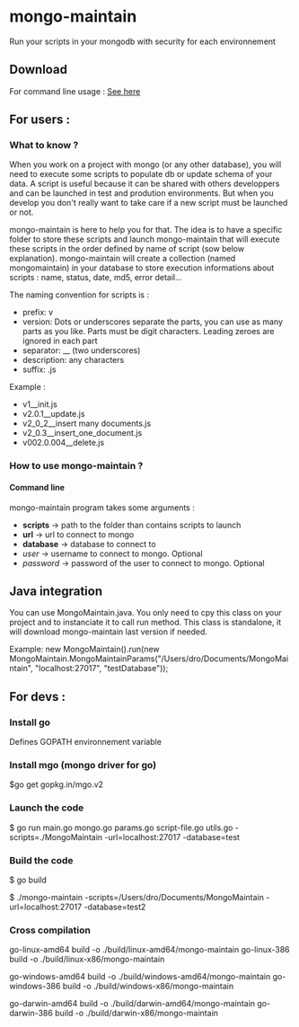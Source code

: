 # mongo-maintain
Run your scripts in your mongodb with security for each environnement

## Download

For command line usage :
[See here](http://4sh-projects.github.io/mongo-maintain/ "Download")

## For users :

### What to know ?

When you work on a project with mongo (or any other database), you will need to execute some scripts to populate db or update schema of your data. A script is useful because it can be shared with others developpers and can be launched in test and prodution environments. But when you develop you don't really want to take care if a new script must be launched or not. 

mongo-maintain is here to help you for that. The idea is to have a specific folder to store these scripts and launch mongo-maintain that will execute these scripts in the order defined by name of script (sow below explanation). mongo-maintain will create a collection (named mongomaintain) in your database to store execution informations about scripts : name, status, date, md5, error detail... 

The naming convention for scripts is :
* prefix: v
* version: Dots or underscores separate the parts, you can use as many parts as you like. Parts must be digit characters. Leading zeroes are ignored in each part
* separator: __ (two underscores)
* description: any characters
* suffix: .js

Example :
* v1__init.js
* v2.0.1__update.js
* v2_0_2__insert many documents.js
* v2_0.3__insert_one_document.js
* v002.0.004__delete.js

### How to use mongo-maintain ?

#### Command line

mongo-maintain program takes some arguments :
* __scripts__ -> path to the folder than contains scripts to launch
* __url__ -> url to connect to mongo
* __database__ -> database to connect to
* _user_ -> username to connect to mongo. Optional
* _password_ -> password of the user to connect to mongo. Optional

## Java integration

You can use MongoMaintain.java. You only need to cpy this class on your project and to instanciate it to call run method.
This class is standalone, it will download mongo-maintain last version if needed.

Example:
  new MongoMaintain().run(new MongoMaintain.MongoMaintainParams("/Users/dro/Documents/MongoMaintain", "localhost:27017", "testDatabase"));

## For devs :

### Install go

Defines GOPATH environnement variable

### Install mgo (mongo driver for go)

  $go get gopkg.in/mgo.v2

### Launch the code
  $ go run main.go mongo.go params.go script-file.go utils.go -scripts=./MongoMaintain -url=localhost:27017 -database=test

### Build the code
  $ go build

  $ ./mongo-maintain -scripts=/Users/dro/Documents/MongoMaintain -url=localhost:27017 -database=test2

### Cross compilation

go-linux-amd64 build -o ./build/linux-amd64/mongo-maintain
go-linux-386 build -o ./build/linux-x86/mongo-maintain

go-windows-amd64 build -o ./build/windows-amd64/mongo-maintain
go-windows-386 build -o ./build/windows-x86/mongo-maintain

go-darwin-amd64 build -o ./build/darwin-amd64/mongo-maintain
go-darwin-386 build -o ./build/darwin-x86/mongo-maintain

